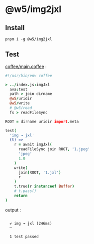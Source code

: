 [‼️]: ✏️README.mdt

# @w5/img2jxl

## Install

```
pnpm i -g @w5/img2jxl
```

## Test

[coffee/main.coffee](./coffee/main.coffee) :

```coffee
#!/usr/bin/env coffee

> ../index.js:imgJxl
  ava:test
  path > join dirname
  @w5/uridir
  @w5/write
  # @w5/read
  fs > readFileSync

ROOT = dirname uridir import.meta

test(
  'img → jxl'
  (t) =>
    r = await imgJxl(
      readFileSync join ROOT, '1.jpeg'
      'jpeg'
      1.0
    )
    write(
      join(ROOT, '1.jxl')
      r
    )
    t.true(r instanceof Buffer)
    # t.pass()
    return
)
```

output :

```

  ✔ img → jxl (246ms)
  ─

  1 test passed
```
